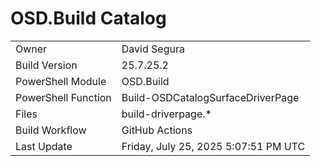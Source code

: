 ﻿# OSD.Build Catalog

| | |
|-|-|
| Owner | David Segura |
| Build Version | 25.7.25.2 |
| PowerShell Module | OSD.Build |
| PowerShell Function | Build-OSDCatalogSurfaceDriverPage |
| Files | build-driverpage.* |
| Build Workflow | GitHub Actions |
| Last Update | Friday, July 25, 2025 5:07:51 PM UTC |
